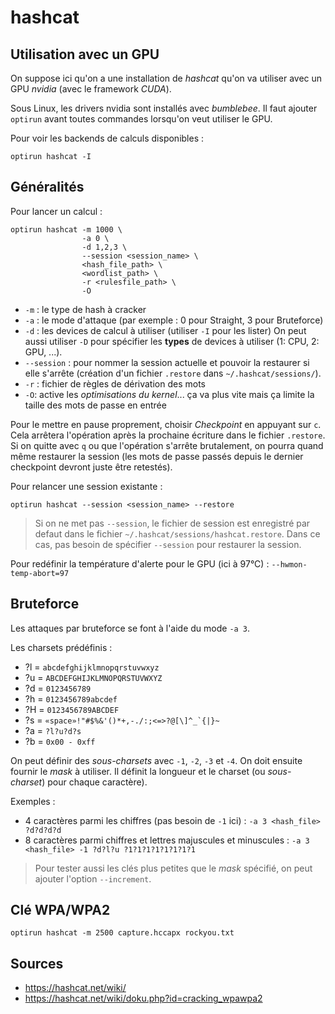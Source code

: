 # hashcat

## Utilisation avec un GPU

On suppose ici qu'on a une installation de *hashcat* qu'on va utiliser avec
un GPU *nvidia* (avec le framework *CUDA*).

Sous Linux, les drivers nvidia sont installés avec *bumblebee*. Il faut
ajouter `optirun` avant toutes commandes lorsqu'on veut utiliser le GPU.

Pour voir les backends de calculs disponibles :
```
optirun hashcat -I
```

## Généralités

Pour lancer un calcul :
```
optirun hashcat -m 1000 \
                -a 0 \
                -d 1,2,3 \
                --session <session_name> \
                <hash_file_path> \
                <wordlist_path> \
                -r <rulesfile_path> \
                -O
```

- `-m` : le type de hash à cracker
- `-a` : le mode d'attaque (par exemple : 0 pour Straight, 3 pour Bruteforce)
- `-d` : les devices de calcul à utiliser (utiliser `-I` pour les lister)
         On peut aussi utiliser `-D` pour spécifier les **types** de devices
         à utiliser (1: CPU, 2: GPU, ...).
- `--session` : pour nommer la session actuelle et pouvoir la restaurer
                si elle s'arrête (création d'un fichier `.restore` dans
                `~/.hashcat/sessions/`).
- `-r` : fichier de règles de dérivation des mots
- `-O`: active les *optimisations du kernel*... ça va plus vite mais ça limite 
  la taille des mots de passe en entrée

Pour le mettre en pause proprement, choisir *Checkpoint* en appuyant sur `c`.
Cela arrêtera l'opération après la prochaine écriture dans le fichier
`.restore`. Si on quitte avec `q` ou que l'opération s'arrête brutalement,
on pourra quand même restaurer la session (les mots de passe passés depuis
le dernier checkpoint devront juste être retestés).

Pour relancer une session existante :
```
optirun hashcat --session <session_name> --restore
```

> Si on ne met pas `--session`, le fichier de session est enregistré
  par defaut dans le fichier `~/.hashcat/sessions/hashcat.restore`.
  Dans ce cas, pas besoin de spécifier `--session` pour restaurer la session.

Pour redéfinir la température d'alerte pour le GPU (ici à 97°C) :
`--hwmon-temp-abort=97`

## Bruteforce

Les attaques par bruteforce se font à l'aide du mode `-a 3`.

Les charsets prédéfinis :

- ?l = `abcdefghijklmnopqrstuvwxyz`
- ?u = `ABCDEFGHIJKLMNOPQRSTUVWXYZ`
- ?d = `0123456789`
- ?h = `0123456789abcdef`
- ?H = `0123456789ABCDEF`
- ?s = ``«space»!"#$%&'()*+,-./:;<=>?@[\]^_`{|}~``
- ?a = `?l?u?d?s`
- ?b = `0x00 - 0xff`

On peut définir des *sous-charsets* avec `-1`, `-2`, `-3` et `-4`.
On doit ensuite fournir le *mask* à utiliser. Il définit la longueur et le
charset (ou *sous-charset*) pour chaque caractère).

Exemples :

- 4 caractères parmi les chiffres (pas besoin de `-1` ici) :
  `-a 3 <hash_file> ?d?d?d?d`
- 8 caractères parmi chiffres et lettres majuscules et minuscules :
 `-a 3 <hash_file> -1 ?d?l?u ?1?1?1?1?1?1?1?1`

> Pour tester aussi les clés plus petites que le *mask* spécifié, on peut
  ajouter l'option `--increment`.

## Clé WPA/WPA2

```
optirun hashcat -m 2500 capture.hccapx rockyou.txt
```

## Sources

- <https://hashcat.net/wiki/>
- <https://hashcat.net/wiki/doku.php?id=cracking_wpawpa2>
